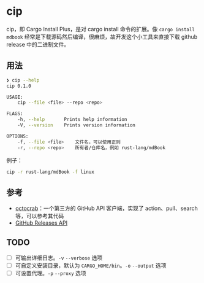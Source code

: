 # cip

cip，即 Cargo Install Plus，是对 cargo install 命令的扩展。像 `cargo install mdbook` 经常是下载源码然后编译，很麻烦，故开发这个小工具来直接下载 github release 中的二进制文件。

## 用法

```bash
❯ cip --help
cip 0.1.0

USAGE:
    cip --file <file> --repo <repo>

FLAGS:
    -h, --help       Prints help information
    -V, --version    Prints version information

OPTIONS:
    -f, --file <file>    文件名，可以使用正则
    -r, --repo <repo>    所有者/仓库名，例如 rust-lang/mdBook
```

例子：

```bash
cip -r rust-lang/mdBook -f linux
```

## 参考

- [octocrab](https://github.com/XAMPPRocky/octocrab)：一个第三方的 GitHub API 客户端，实现了 action、pull、search 等，可以参考其代码
- [GitHub Releases API](https://docs.github.com/en/rest/reference/repos#releases)

## TODO

- [ ] 可输出详细日志。`-v` `--verbose` 选项
- [ ] 可自定义安装目录，默认为 `CARGO_HOME/bin`。`-o` `--output` 选项
- [ ] 可设置代理。`-p` `--proxy` 选项
